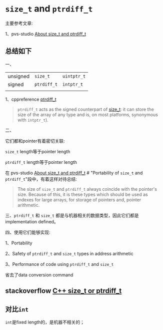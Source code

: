 # `size_t` and `ptrdiff_t`

主要参考文章: 

1、pvs-studio [About size_t and ptrdiff_t](https://pvs-studio.com/en/a/0050/)

## 总结如下

一、

|          |             |             |
| -------- | ----------- | ----------- |
| unsigned | `size_t`    | `uintptr_t` |
| signed   | `ptrdiff_t` | `intptr_t`  |
|          |             |             |

1、cppreference [ptrdiff_t](https://en.cppreference.com/w/c/types/ptrdiff_t)

> `ptrdiff_t` acts as the signed counterpart of [size_t](https://en.cppreference.com/w/c/types/size_t): it can store the size of the array of any type and is, on most platforms, synonymous with `intptr_t`).



二、

它们都和pointer有着密切关联: 

`size_t` length等于pointer length

`ptrdiff_t` length等于pointer length

在 pvs-studio [About size_t and ptrdiff_t](https://pvs-studio.com/en/a/0050/) # "Portability of `size_t` and `ptrdiff_t`"段中，有着这样对待总结: 

> The size of `size_t` and `ptrdiff_t` always coincide with the pointer's size. Because of this, it is these types which should be used as indexes for large arrays, for storage of pointers and, pointer arithmetic.



三、`ptrdiff_t` 和 `size_t` 都是与机器相关的数据类型，因此它们都是implementation defined。



四、使用它们能够实现:

1、Portability 

2、Safety of `ptrdiff_t` and `size_t` types in address arithmetic

3、Performance of code using `ptrdiff_t` and `size_t`

省去了data conversion command

## stackoverflow [C++ size_t or ptrdiff_t](https://stackoverflow.com/questions/4377308/c-size-t-or-ptrdiff-t)





## 对比`int`

`int`是fixed length的，是机器不相关的；

